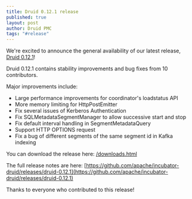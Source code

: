 ```yaml
---
title: Druid 0.12.1 release
published: true
layout: post
author: Druid PMC
tags: "#release"
---
```


We're excited to announce the general availability of our latest release, [Druid 0.12.1](/downloads.html)!

Druid 0.12.1 contains stability improvements and bug fixes from 10 contributors.

Major improvements include:

- Large performance improvements for coordinator's loadstatus API
- More memory limiting for HttpPostEmitter
- Fix several issues of Kerberos Authentication
- Fix SQLMetadataSegmentManager to allow successive start and stop
- Fix default interval handling in SegmentMetadataQuery
- Support HTTP OPTIONS request
- Fix a bug of different segments of the same segment id in Kafka indexing

You can download the release here: [/downloads.html](/downloads.html)

The full release notes are here:
[https://github.com/apache/incubator-druid/releases/druid-0.12.1](https://github.com/apache/incubator-druid/releases/druid-0.12.1)

Thanks to everyone who contributed to this release!
